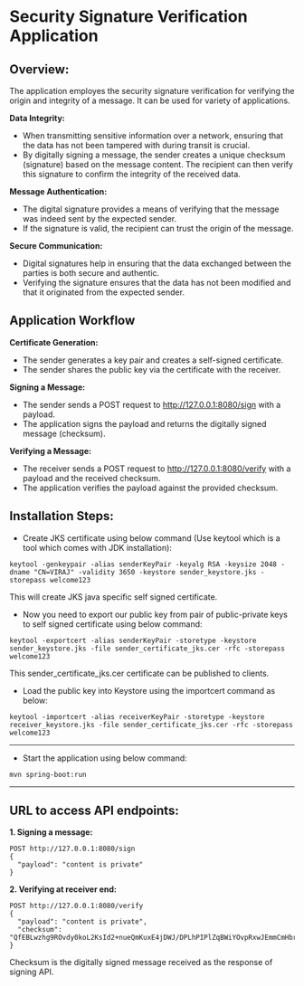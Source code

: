 # Security Signature Verification Application

## Overview:

The application employes the security signature verification for verifying the origin and integrity of a message. It can be used for variety of applications.

**Data Integrity:**
- When transmitting sensitive information over a network, ensuring that the data has not been tampered with during transit is crucial.
- By digitally signing a message, the sender creates a unique checksum (signature) based on the message content. The recipient can then verify this signature to confirm the integrity of the received data.

**Message Authentication:**
- The digital signature provides a means of verifying that the message was indeed sent by the expected sender.
- If the signature is valid, the recipient can trust the origin of the message.

**Secure Communication:**
- Digital signatures help in ensuring that the data exchanged between the parties is both secure and authentic.
- Verifying the signature ensures that the data has not been modified and that it originated from the expected sender.


## Application Workflow
**Certificate Generation:**
- The sender generates a key pair and creates a self-signed certificate.
- The sender shares the public key via the certificate with the receiver.

**Signing a Message:**

- The sender sends a POST request to http://127.0.0.1:8080/sign with a payload.
- The application signs the payload and returns the digitally signed message (checksum).

**Verifying a Message:**
- The receiver sends a POST request to http://127.0.0.1:8080/verify with a payload and the received checksum.
- The application verifies the payload against the provided checksum.

## Installation Steps:

- Create JKS certificate using below command (Use keytool which is a tool which comes with JDK installation):

```
keytool -genkeypair -alias senderKeyPair -keyalg RSA -keysize 2048 -dname "CN=VIRAJ" -validity 3650 -keystore sender_keystore.jks -storepass welcome123
```

This will create JKS java specific self signed certificate.


- Now you need to export our public key from pair of public-private keys to self signed certificate using below command:

```
keytool -exportcert -alias senderKeyPair -storetype -keystore sender_keystore.jks -file sender_certificate_jks.cer -rfc -storepass welcome123
```

This sender_certificate_jks.cer certificate can be published to clients.


- Load the public key into Keystore using the importcert command as below:
```
keytool -importcert -alias receiverKeyPair -storetype -keystore receiver_keystore.jks -file sender_certificate_jks.cer -rfc -storepass welcome123
```

-------
- Start the application using below command:

```
mvn spring-boot:run
```

-------

## URL to access API endpoints:

**1. Signing a message:**

```
POST http://127.0.0.1:8080/sign 
{
  "payload": "content is private"
}
```

**2. Verifying at receiver end:**
```
POST http://127.0.0.1:8080/verify
{
  "payload": "content is private",
  "checksum": "QfEBLwzhg9ROvdy0koL2KsId2+nueQmKuxE4jDWJ/DPLhPIPlZqBWiYOvpRxwJEmmCmHbrRT+Hs+KZ04YLVVcbL0qUXyvXhh5DaAiMoYYtWbrqSXh12p222a01bCy2iLS5AaA6ngJRUo/Vo0+UUrJP58hr+sRGaqDa7ZFVwKhDNXFP1yPzIa4Hbs3lANkuTUTRhbKoh6Cv0exkqjrxjZz1JDAmq7caoqhcb6bbFHd9/lB7NAEd8TPEAz9G/imItWwxdwNOHlzjG3LTVFY+zDw/Su/lsKKSTTqij3ir4Vwmz4WdBdFGsA5BP6jZpLjTFSOJUFRKvUxJApqXi8p/6koQ=="
}
```

Checksum is the digitally signed message received as the response of signing API.

